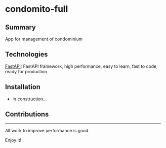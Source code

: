 # condomito-full

Summary
---------------
App for management of condominium

## Technologies

 [FastAPI](https://fastapi.tiangolo.com/): FastAPI framework, high performance, easy to learn, fast to code, ready for production

## Installation

- In construction...

 ## Contributions
------------------------

All work to improve performance is good

Enjoy it!